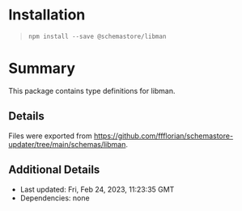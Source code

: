 # Installation
> `npm install --save @schemastore/libman`

# Summary
This package contains type definitions for libman.

## Details
Files were exported from https://github.com/ffflorian/schemastore-updater/tree/main/schemas/libman.

## Additional Details
* Last updated: Fri, Feb 24, 2023, 11:23:35 GMT
* Dependencies: none
